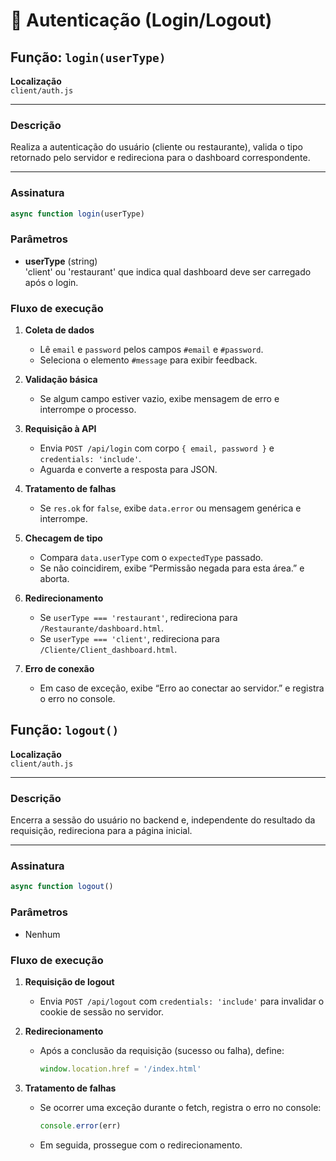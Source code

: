# 🔐 Autenticação (Login/Logout)

## Função: `login(userType)`

**Localização**  
`client/auth.js`

---

### Descrição  
Realiza a autenticação do usuário (cliente ou restaurante), valida o tipo retornado pelo servidor e redireciona para o dashboard correspondente.

---

### Assinatura  
```js
async function login(userType)
```

### Parâmetros

- **userType** (string)  
  'client' ou 'restaurant' que indica qual dashboard deve ser carregado após o login.

### Fluxo de execução

1. **Coleta de dados**  
   - Lê `email` e `password` pelos campos `#email` e `#password`.  
   - Seleciona o elemento `#message` para exibir feedback.

2. **Validação básica**  
   - Se algum campo estiver vazio, exibe mensagem de erro e interrompe o processo.

3. **Requisição à API**  
   - Envia `POST /api/login` com corpo `{ email, password }` e `credentials: 'include'`.  
   - Aguarda e converte a resposta para JSON.

4. **Tratamento de falhas**  
   - Se `res.ok` for `false`, exibe `data.error` ou mensagem genérica e interrompe.

5. **Checagem de tipo**  
   - Compara `data.userType` com o `expectedType` passado.  
   - Se não coincidirem, exibe “Permissão negada para esta área.” e aborta.

6. **Redirecionamento**  
   - Se `userType === 'restaurant'`, redireciona para `/Restaurante/dashboard.html`.  
   - Se `userType === 'client'`, redireciona para `/Cliente/Client_dashboard.html`.

7. **Erro de conexão**  
   - Em caso de exceção, exibe “Erro ao conectar ao servidor.” e registra o erro no console.  

## Função: `logout()`

**Localização**  
`client/auth.js`

---

### Descrição  
Encerra a sessão do usuário no backend e, independente do resultado da requisição, redireciona para a página inicial.

---

### Assinatura  
```js
async function logout()
```

### Parâmetros

- Nenhum

### Fluxo de execução

1. **Requisição de logout**  
   - Envia `POST /api/logout` com `credentials: 'include'` para invalidar o cookie de sessão no servidor.

2. **Redirecionamento**  
   - Após a conclusão da requisição (sucesso ou falha), define:
     ```js
     window.location.href = '/index.html'
     ```

3. **Tratamento de falhas**  
   - Se ocorrer uma exceção durante o fetch, registra o erro no console:
     ```js
     console.error(err)
     ```
   - Em seguida, prossegue com o redirecionamento.


